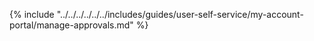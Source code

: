 {% include "../../../../../../includes/guides/user-self-service/my-account-portal/manage-approvals.md" %}
